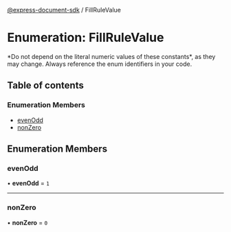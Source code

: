 [@express-document-sdk](../overview.md) / FillRuleValue

# Enumeration: FillRuleValue

<InlineAlert slots="text" variant="warning"/>
*Do not depend on the literal numeric values of these constants*, as they may change. Always reference the enum identifiers in your code.

## Table of contents

### Enumeration Members

- [evenOdd](FillRuleValue.md#evenOdd)
- [nonZero](FillRuleValue.md#nonZero)

## Enumeration Members

### <a id="evenOdd" name="evenOdd"></a> evenOdd

• **evenOdd** = ``1``

___

### <a id="nonZero" name="nonZero"></a> nonZero

• **nonZero** = ``0``
